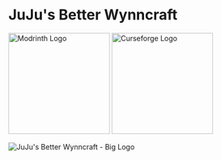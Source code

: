 # JuJu's Better Wynncraft

[<img alt="Modrinth Logo" width="200px" src="https://cdn.scyted.tv/jujus-better-wynncraft/modrinth.jpg" />](https://modrinth.com/collection/9IenzBF9/modpacks)
[<img alt="Curseforge Logo" width="200px" src="https://cdn.scyted.tv/jujus-better-wynncraft/curseforge.jpg" />](https://www.curseforge.com/members/scytedtv/projects)

![JuJu's Better Wynncraft - Big Logo](https://github.com/ScytedTV-Studios/JuJus-Better-Wynncraft/assets/70546159/f623a73c-41b3-40a7-9c77-aca38b2da30c)
